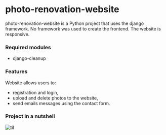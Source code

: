 
# photo-renovation-website

photo-renovation-website is a Python project that uses the django framework. 
No framework was used to create the frontend. The website is responsive.

### Required modules

- django-cleanup

### Features

Website allows users to:

- registration and login,
- upload and delete photos to the website,
- send emails messages using the contact form.

### Project in a nutshell

![til](./site_core/static/img/photo_renovation_website_GIF.gif)
